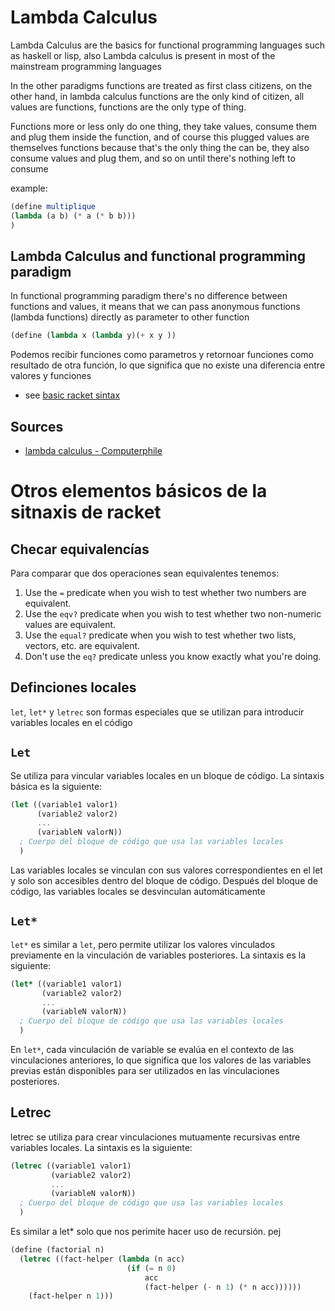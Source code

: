 # Lambda Calculus

Lambda Calculus are the basics for functional programming languages such as haskell or lisp, also Lambda calculus is present in most of the mainstream programming languages

In the other paradigms functions are treated as first class citizens, on the other hand, in lambda calculus functions are the only kind of citizen, all values are functions, functions are the only type of thing.

Functions more or less only do one thing, they take values, consume them and plug them inside the function, and of course this plugged values are themselves functions because that's the only thing the can be, they also consume values and plug them, and so on until there's nothing left to consume

example:

```scheme
(define multiplique
(lambda (a b) (* a (* b b)))
)
```
## Lambda Calculus and functional programming paradigm

In functional programming paradigm there's no difference between functions and values, it means that we can pass anonymous functions (lambda functions) directly as parameter to other function

```scheme
(define (lambda x (lambda y)(+ x y ))
```

Podemos recibir funciones como parametros y retornoar funciones como resultado de otra función, lo que significa que no existe una diferencia entre valores y funciones

* see [basic racket sintax](./1.ejercicios-clase1/1.definitions.rkt)
## Sources

- [lambda calculus - Computerphile](https://www.youtube.com/watch?v=eis11j_iGMs)

# Otros elementos básicos de la sitnaxis de racket

## Checar equivalencías
Para comparar que dos operaciones sean equivalentes tenemos:

1. Use the `=` predicate when you wish to test whether two numbers are equivalent.
2. Use the `eqv?` predicate when you wish to test whether two non-numeric values are equivalent.
3. Use the `equal?` predicate when you wish to test whether two lists, vectors, etc. are equivalent.
4. Don't use the `eq?` predicate unless you know exactly what you're doing.

## Definciones locales
`let`, `let*` y `letrec` son formas especiales que se utilizan para introducir variables locales en el código

## `Let`
Se utiliza para vincular variables locales en un bloque de código. La sintaxis básica es la siguiente:

```scheme
(let ((variable1 valor1)
      (variable2 valor2)
      ...
      (variableN valorN))
  ; Cuerpo del bloque de código que usa las variables locales
  )
```
Las variables locales se vinculan con sus valores correspondientes en el let y solo son accesibles dentro del bloque de código. Después del bloque de código, las variables locales se desvinculan automáticamente

## `Let*`
`let*` es similar a `let`, pero permite utilizar los valores vinculados previamente en la vinculación de variables posteriores. La sintaxis es la siguiente:

```scheme
(let* ((variable1 valor1)
       (variable2 valor2)
       ...
       (variableN valorN))
  ; Cuerpo del bloque de código que usa las variables locales
  )
```
En `let*`, cada vinculación de variable se evalúa en el contexto de las vinculaciones anteriores, lo que significa que los valores de las variables previas están disponibles para ser utilizados en las vinculaciones posteriores.

## Letrec
letrec se utiliza para crear vinculaciones mutuamente recursivas entre variables locales. La sintaxis es la siguiente:
```scheme
(letrec ((variable1 valor1)
         (variable2 valor2)
         ...
         (variableN valorN))
  ; Cuerpo del bloque de código que usa las variables locales
  )
```
Es similar a let* solo que nos perimite hacer uso de recursión. pej


```scheme
(define (factorial n)
  (letrec ((fact-helper (lambda (n acc)
                          (if (= n 0)
                              acc
                              (fact-helper (- n 1) (* n acc))))))
    (fact-helper n 1)))
```

